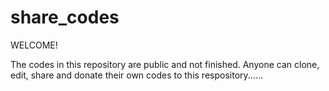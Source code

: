 # share_codes
WELCOME!

The codes in this repository are public and not finished. Anyone can clone, edit, share and donate their own codes to this respository......
